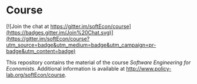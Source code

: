 # Course

[![Join the chat at https://gitter.im/softEcon/course](https://badges.gitter.im/Join%20Chat.svg)](https://gitter.im/softEcon/course?utm_source=badge&utm_medium=badge&utm_campaign=pr-badge&utm_content=badge)

This repository contains the material of the course *Software Engineering for Economists*. Additional information is available at http://www.policy-lab.org/softEcon/course.
